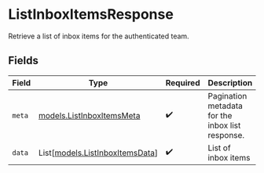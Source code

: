 # ListInboxItemsResponse

Retrieve a list of inbox items for the authenticated team.


## Fields

| Field                                                              | Type                                                               | Required                                                           | Description                                                        |
| ------------------------------------------------------------------ | ------------------------------------------------------------------ | ------------------------------------------------------------------ | ------------------------------------------------------------------ |
| `meta`                                                             | [models.ListInboxItemsMeta](../models/listinboxitemsmeta.md)       | :heavy_check_mark:                                                 | Pagination metadata for the inbox list response.                   |
| `data`                                                             | List[[models.ListInboxItemsData](../models/listinboxitemsdata.md)] | :heavy_check_mark:                                                 | List of inbox items                                                |